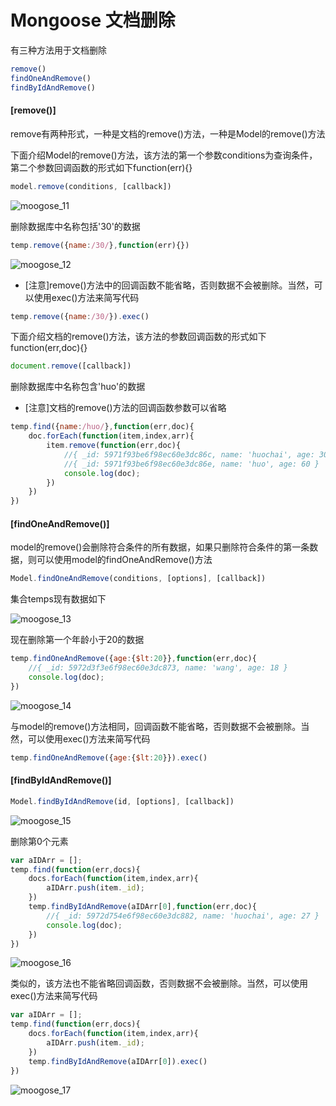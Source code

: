 # Mongoose 文档删除

有三种方法用于文档删除

```js
remove()
findOneAndRemove()
findByIdAndRemove()

```

#### [remove()]

remove有两种形式，一种是文档的remove()方法，一种是Model的remove()方法

下面介绍Model的remove()方法，该方法的第一个参数conditions为查询条件，第二个参数回调函数的形式如下function(err){}

```js
model.remove(conditions, [callback])

```

![moogose_11](/assets/gitbook/moogose_11.png)

删除数据库中名称包括'30'的数据

```js
temp.remove({name:/30/},function(err){})

```
![moogose_12](/assets/gitbook/moogose_12.png)

* [注意]remove()方法中的回调函数不能省略，否则数据不会被删除。当然，可以使用exec()方法来简写代码

```js
temp.remove({name:/30/}).exec()

```

下面介绍文档的remove()方法，该方法的参数回调函数的形式如下function(err,doc){}

```js
document.remove([callback])

```

删除数据库中名称包含'huo'的数据

* [注意]文档的remove()方法的回调函数参数可以省略

```js
temp.find({name:/huo/},function(err,doc){
    doc.forEach(function(item,index,arr){
        item.remove(function(err,doc){
            //{ _id: 5971f93be6f98ec60e3dc86c, name: 'huochai', age: 30 }
            //{ _id: 5971f93be6f98ec60e3dc86e, name: 'huo', age: 60 }
            console.log(doc);
        })
    })
})

```

#### [findOneAndRemove()]

model的remove()会删除符合条件的所有数据，如果只删除符合条件的第一条数据，则可以使用model的findOneAndRemove()方法

```js
Model.findOneAndRemove(conditions, [options], [callback])

```
集合temps现有数据如下

![moogose_13](/assets/gitbook/moogose_13.png)

现在删除第一个年龄小于20的数据

```js
temp.findOneAndRemove({age:{$lt:20}},function(err,doc){
    //{ _id: 5972d3f3e6f98ec60e3dc873, name: 'wang', age: 18 }
    console.log(doc);
})

```

![moogose_14](/assets/gitbook/moogose_14.png)

与model的remove()方法相同，回调函数不能省略，否则数据不会被删除。当然，可以使用exec()方法来简写代码

```js
temp.findOneAndRemove({age:{$lt:20}}).exec()
```

#### [findByIdAndRemove()]

```js
Model.findByIdAndRemove(id, [options], [callback])
```
![moogose_15](/assets/gitbook/moogose_15.png)

删除第0个元素

```js
var aIDArr = [];
temp.find(function(err,docs){
    docs.forEach(function(item,index,arr){
        aIDArr.push(item._id);
    })
    temp.findByIdAndRemove(aIDArr[0],function(err,doc){
        //{ _id: 5972d754e6f98ec60e3dc882, name: 'huochai', age: 27 }
        console.log(doc);
    })
})
```

![moogose_16](/assets/gitbook/moogose_16.png)

类似的，该方法也不能省略回调函数，否则数据不会被删除。当然，可以使用exec()方法来简写代码

```js
var aIDArr = [];
temp.find(function(err,docs){
    docs.forEach(function(item,index,arr){
        aIDArr.push(item._id);
    })
    temp.findByIdAndRemove(aIDArr[0]).exec()
})
```

![moogose_17](/assets/gitbook/moogose_17.png)
